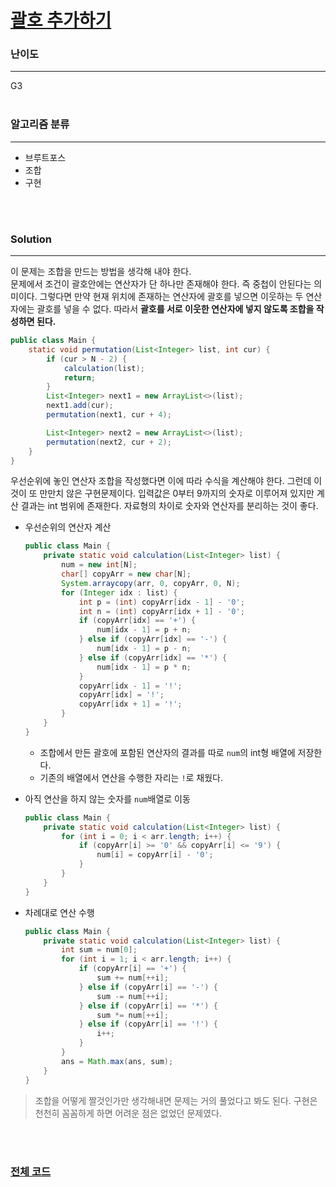 # [괄호 추가하기](https://www.acmicpc.net/problem/16637)

### 난이도

***
G3
<br><br>

### 알고리즘 분류

***

* 브루트포스
* 조합
* 구현

<br><br>

### Solution

***

이 문제는 조합을 만드는 방법을 생각해 내야 한다.        
문제에서 조건이 괄호안에는 연산자가 단 하나만 존재해야 한다. 즉 중첩이 안된다는 의미이다. 그렇다면 만약 현재 위치에 존재하는 연산자에 괄호를 넣으면 이웃하는 두 연산자에는 괄호를 넣을 수 없다. 따라서 **괄호를
서로 이웃한 연산자에 넣지 않도록 조합을 작성하면 된다.**

```java
public class Main {
    static void permutation(List<Integer> list, int cur) {
        if (cur > N - 2) {
            calculation(list);
            return;
        }
        List<Integer> next1 = new ArrayList<>(list);
        next1.add(cur);
        permutation(next1, cur + 4);

        List<Integer> next2 = new ArrayList<>(list);
        permutation(next2, cur + 2);
    }
}
```

우선순위에 놓인 연산자 조합을 작성했다면 이에 따라 수식을 계산해야 한다. 그런데 이것이 또 만만치 않은 구현문제이다. 입력값은 0부터 9까지의 숫자로 이루어져 있지만 계산 결과는 int 범위에 존재한다. 자료형의
차이로 숫자와 연산자를 분리하는 것이 좋다.

* 우선순위의 연산자 계산
    ```java
    public class Main {
        private static void calculation(List<Integer> list) {
            num = new int[N];
            char[] copyArr = new char[N];
            System.arraycopy(arr, 0, copyArr, 0, N);
            for (Integer idx : list) {
                int p = (int) copyArr[idx - 1] - '0';
                int n = (int) copyArr[idx + 1] - '0';
                if (copyArr[idx] == '+') {
                    num[idx - 1] = p + n;
                } else if (copyArr[idx] == '-') {
                    num[idx - 1] = p - n;
                } else if (copyArr[idx] == '*') {
                    num[idx - 1] = p * n;
                }
                copyArr[idx - 1] = '!';
                copyArr[idx] = '!';
                copyArr[idx + 1] = '!';
            }
        }
    }
    ```
    * 조합에서 만든 괄호에 포함된 연산자의 결과를 따로 `num`의 int형 배열에 저장한다.
    * 기존의 배열에서 연산을 수행한 자리는 `!`로 채웠다.
  

* 아직 연산을 하지 않는 숫자를 `num`배열로 이동
    ```java
    public class Main {
        private static void calculation(List<Integer> list) {
            for (int i = 0; i < arr.length; i++) {
                if (copyArr[i] >= '0' && copyArr[i] <= '9') {
                    num[i] = copyArr[i] - '0';
                }
            }
        }
    }
    ```

* 차례대로 연산 수행
    ```java
    public class Main {
        private static void calculation(List<Integer> list) {
            int sum = num[0];
            for (int i = 1; i < arr.length; i++) {
                if (copyArr[i] == '+') {
                    sum += num[++i];
                } else if (copyArr[i] == '-') {
                    sum -= num[++i];
                } else if (copyArr[i] == '*') {
                    sum *= num[++i];
                } else if (copyArr[i] == '!') {
                    i++;
                }
            }
            ans = Math.max(ans, sum);
        }
    }
    ```

> 조합을 어떻게 짤것인가만 생각해내면 문제는 거의 풀었다고 봐도 된다. 구현은 천천히 꼼꼼하게 하면 어려운 점은 없었던 문제였다.

<br><br>

### [전체 코드](https://github.com/Jungmin-Seo0527/CodingTest/blob/main/src/bruteForce/BOJ16637_괄호_추가하기.java)
